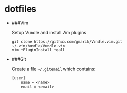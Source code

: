 # dotfiles

* ###Vim

  Setup Vundle and install Vim plugins
  ```
  git clone https://github.com/gmarik/Vundle.vim.git ~/.vim/bundle/Vundle.vim
  vim +PluginInstall +qall
  ```


* ###Git

  Create a file `~/.gitemail` which contains:
  ```
  [user]
      name = <name>
      email = <email>
  ```
